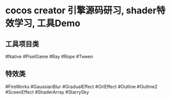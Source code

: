 cocos creator 引擎源码研习, shader特效学习, 工具Demo
===

工具项目类
---

#Native
#PixelGame
#Ray
#Rope
#Tween

特效类
---

#FireWorks
#GaussianBlur
#GradualEffect
#OriEffect
#Outline
#Outline2
#SceenEffect
#ShaderArray
#StarrySky
